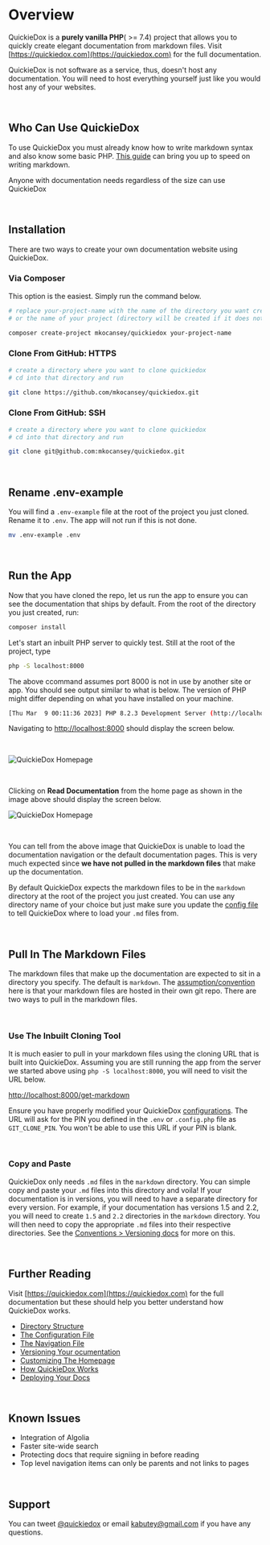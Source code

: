# Overview

QuickieDox is a **purely vanilla PHP**( >= 7.4) project that allows you to quickly create elegant documentation from markdown files. Visit [https://quickiedox.com](https://quickiedox.com) for the full documentation. 

QuickieDox is not software as a service, thus, doesn't host any documentation. You will need to host everything yourself just like you would host any of your websites.

&nbsp;
## Who Can Use QuickieDox

To use QuickieDox you must already know how to write markdown syntax and also know some basic PHP. [This guide](https://www.markdownguide.org/getting-started/) can bring you up to speed on writing markdown.

Anyone with documentation needs regardless of the size can use QuickieDox

&nbsp;
## Installation

There are two ways to create your own documentation website using QuickieDox.

### Via Composer

This option is the easiest. Simply run the command below.

```bash
# replace your-project-name with the name of the directory you want created
# or the name of your project (directory will be created if it does not exist)
```
```bash
composer create-project mkocansey/quickiedox your-project-name
```
### Clone From GitHub: HTTPS
```bash
# create a directory where you want to clone quickiedox
# cd into that directory and run 
```
```bash
git clone https://github.com/mkocansey/quickiedox.git
```

### Clone From GitHub: SSH
```bash
# create a directory where you want to clone quickiedox
# cd into that directory and run 
```
```bash
git clone git@github.com:mkocansey/quickiedox.git
```

&nbsp;
## Rename .env-example

You will find a `.env-example` file at the root of the project you just cloned. Rename it to `.env`. The app will not run if this is not done.

```bash
mv .env-example .env
```

&nbsp;

## Run the App

Now that you have cloned the repo, let us run the app to ensure you can see the documentation that
ships by default. From the root of the directory you just created, run:

```bash
composer install
```

Let's start an inbuilt PHP server to quickly test. Still at the root of the project, type

```bash
php -S localhost:8000
```
The above ccommand assumes port 8000 is not in use by another site or app.
You should see output similar to what is below. The version of PHP might differ depending on what you have installed on your machine.

```bash
[Thu Mar  9 00:11:36 2023] PHP 8.2.3 Development Server (http://localhost:8000) started
```

Navigating to [http://localhost:8000](http://localhost:8000) should display the screen below.

&nbsp;


![QuickieDox Homepage](https://quickiedox.com/assets/images/homepage.jpg)

&nbsp;

Clicking on **Read Documentation** from the home page as shown in the image above should display the screen below.

![QuickieDox Homepage](https://quickiedox.com/assets/images/installation.jpg)

&nbsp;


You can tell from the above image that QuickieDox is unable to load the documentation navigation or the default documentation pages. This is very much expected since **we have not pulled in the markdown files** that make up the documentation.

By default QuickieDox expects the markdown files to be in the `markdown` directory at the root of the project you just created. You can use any directory name of your choice but just make sure you update the [config file](https://quickiedox.com/docs/main/customize-config) to tell QuickieDox where to load your `.md` files from.

&nbsp;
## Pull In The Markdown Files

The markdown files that make up the documentation are expected to sit in a directory you specify. The default is `markdown`. The [assumption/convention](https://quickiedox.com/docs/main/convention-doc) here is that your markdown files are hosted in their own git repo. There are two ways to pull in the markdown files.

&nbsp;
### Use The Inbuilt Cloning Tool

It is much easier to pull in your markdown files using the cloning URL that is built into QuickieDox. Assuming you are still running the app from the server we started above using `php -S localhost:8000`, you will need to visit the URL below.

[http://localhost:8000/get-markdown](http://localhost:8000/get-markdown)

Ensure you have properly modified your QuickieDox [configurations](https://quickiedox.com/docs/main/customize-config). The URL will ask for the PIN you defined in the `.env` or `.config.php` file as `GIT_CLONE_PIN`. You won't be able to use this URL if your PIN is blank. 

&nbsp;
### Copy and Paste

QuickieDox only needs `.md` files in the `markdown` directory. You can simple copy and paste your `.md` files into this directory and voila! If your documentation is in versions, you will need to have a separate directory for every version. For example, if your documentation has versions 1.5 and 2.2, you will need to create `1.5` and `2.2` directories in the `markdown` directory. You will then need to copy the appropriate `.md` files into their respective directories.
See the [Conventions > Versioning docs](https://quickiedox.com/docs/main/convention-versions) for more on this.

&nbsp;

## Further Reading

Visit [https://quickiedox.com](https://quickiedox.com) for the full documentation but these should help you better understand how QuickieDox works.
* [Directory Structure](https://quickiedox.com/docs/main/structure)
* [The Configuration File](https://quickiedox.com/docs/main/customize-config)
* [The Navigation File](https://quickiedox.com/docs/main/customize-nav)
* [Versioning Your ocumentation](https://quickiedox.com/docs/main/convention-versions)
* [Customizing The Homepage](https://quickiedox.com/docs/main/customize-home)
* [How QuickieDox Works](https://quickiedox.com/docs/main/architecture)
* [Deploying Your Docs](https://quickiedox.com/docs/main/structure)

&nbsp;

## Known Issues
* Integration of Algolia
* Faster site-wide search
* Protecting docs that require signiing in before reading
* Top level navigation items can only be parents and not links to pages

&nbsp;

## Support

You can tweet [@quickiedox](https://twitter.com/quickiedox) or email kabutey@gmail.com if you have any questions.

&nbsp;